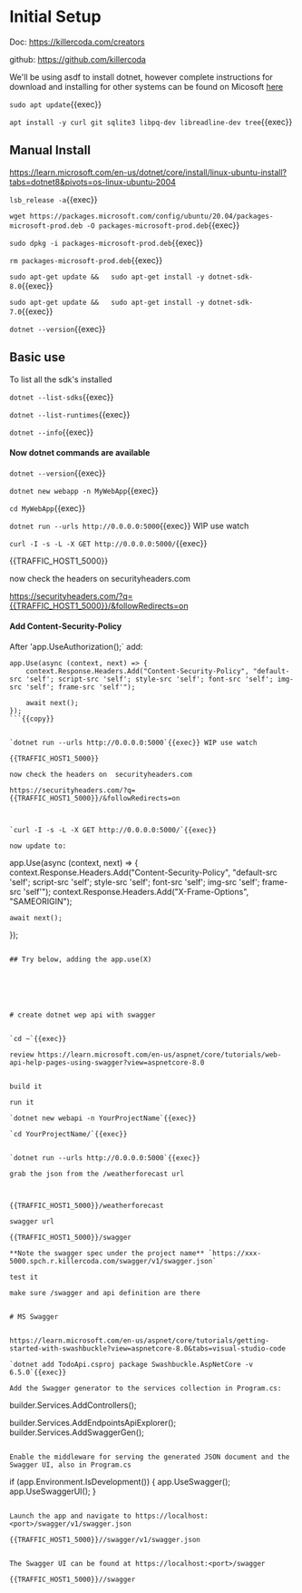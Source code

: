 
# Initial Setup

Doc: https://killercoda.com/creators

github: https://github.com/killercoda

We'll be using asdf to install dotnet, however complete instructions for download and installing for other systems can be found on Micosoft [here](https://dotnet.microsoft.com/en-us/download)

`sudo apt update`{{exec}}

`apt install -y curl git sqlite3 libpq-dev libreadline-dev tree`{{exec}}

## Manual Install

https://learn.microsoft.com/en-us/dotnet/core/install/linux-ubuntu-install?tabs=dotnet8&pivots=os-linux-ubuntu-2004

`lsb_release -a`{{exec}}


`wget https://packages.microsoft.com/config/ubuntu/20.04/packages-microsoft-prod.deb -O packages-microsoft-prod.deb`{{exec}}

`sudo dpkg -i packages-microsoft-prod.deb`{{exec}}

`rm packages-microsoft-prod.deb`{{exec}}

 `sudo apt-get update &&   sudo apt-get install -y dotnet-sdk-8.0`{{exec}}

  `sudo apt-get update &&   sudo apt-get install -y dotnet-sdk-7.0`{{exec}}


`dotnet --version`{{exec}}


## Basic use

To list all the sdk's installed

`dotnet --list-sdks`{{exec}}

`dotnet --list-runtimes`{{exec}}

`dotnet --info`{{exec}}



#### Now dotnet commands are available
`dotnet --version`{{exec}}


`dotnet new webapp -n MyWebApp`{{exec}}

`cd MyWebApp`{{exec}}

`dotnet run --urls http://0.0.0.0:5000`{{exec}} WIP use watch





`curl -I -s -L -X GET http://0.0.0.0:5000/`{{exec}}


{{TRAFFIC_HOST1_5000}}

now check the headers on  securityheaders.com

https://securityheaders.com/?q={{TRAFFIC_HOST1_5000}}/&followRedirects=on



#### Add Content-Security-Policy

After 'app.UseAuthorization();` add:

```
app.Use(async (context, next) => {
    context.Response.Headers.Add("Content-Security-Policy", "default-src 'self'; script-src 'self'; style-src 'self'; font-src 'self'; img-src 'self'; frame-src 'self'");

    await next();
});
```{{copy}}


`dotnet run --urls http://0.0.0.0:5000`{{exec}} WIP use watch

{{TRAFFIC_HOST1_5000}}

now check the headers on  securityheaders.com

https://securityheaders.com/?q={{TRAFFIC_HOST1_5000}}/&followRedirects=on



`curl -I -s -L -X GET http://0.0.0.0:5000/`{{exec}}

now update to:

```
app.Use(async (context, next) => {
    context.Response.Headers.Add("Content-Security-Policy", "default-src 'self'; script-src 'self'; style-src 'self'; font-src 'self'; img-src 'self'; frame-src 'self'");
    context.Response.Headers.Add("X-Frame-Options", "SAMEORIGIN");

    await next();
});
```

## Try below, adding the app.use(X)






# create dotnet wep api with swagger


`cd ~`{{exec}}

review https://learn.microsoft.com/en-us/aspnet/core/tutorials/web-api-help-pages-using-swagger?view=aspnetcore-8.0


build it

run it

`dotnet new webapi -n YourProjectName`{{exec}}

`cd YourProjectName/`{{exec}}


`dotnet run --urls http://0.0.0.0:5000`{{exec}}

grab the json from the /weatherforecast url



{{TRAFFIC_HOST1_5000}}/weatherforecast

swagger url

{{TRAFFIC_HOST1_5000}}/swagger

**Note the swagger spec under the project name** `https://xxx-5000.spch.r.killercoda.com/swagger/v1/swagger.json`

test it

make sure /swagger and api definition are there


# MS Swagger


https://learn.microsoft.com/en-us/aspnet/core/tutorials/getting-started-with-swashbuckle?view=aspnetcore-8.0&tabs=visual-studio-code

`dotnet add TodoApi.csproj package Swashbuckle.AspNetCore -v 6.5.0`{{exec}}

Add the Swagger generator to the services collection in Program.cs:

```
builder.Services.AddControllers();

builder.Services.AddEndpointsApiExplorer();
builder.Services.AddSwaggerGen();
```

Enable the middleware for serving the generated JSON document and the Swagger UI, also in Program.cs

```
if (app.Environment.IsDevelopment())
{
    app.UseSwagger();
    app.UseSwaggerUI();
}
```

Launch the app and navigate to https://localhost:<port>/swagger/v1/swagger.json

{{TRAFFIC_HOST1_5000}}//swagger/v1/swagger.json


The Swagger UI can be found at https://localhost:<port>/swagger

{{TRAFFIC_HOST1_5000}}//swagger
